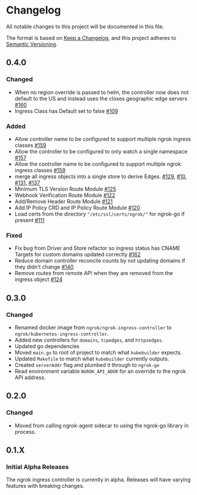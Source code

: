 # Changelog

All notable changes to this project will be documented in this file.

The format is based on [Keep a Changelog](https://keepachangelog.com/en/1.0.0/),
and this project adheres to [Semantic Versioning](https://semver.org/spec/v2.0.0.html).

## 0.4.0
### Changed
- When no region override is passed to helm, the controller now does not default to the US and instead uses the closes geographic edge servers [#160](https://github.com/ngrok/kubernetes-ingress-controller/pull/160)
- Ingress Class has Default set to false [#109](https://github.com/ngrok/kubernetes-ingress-controller/pull/109)

### Added
- Allow controller name to be configured to support multiple ngrok ingress classes [#159](https://github.com/ngrok/kubernetes-ingress-controller/pull/159)
- Allow the controller to be configured to only watch a single namespace [#157](https://github.com/ngrok/kubernetes-ingress-controller/pull/157)
- Allow the controller name to be configured to support multiple ngrok ingress classes [#159](https://github.com/ngrok/kubernetes-ingress-controller/pull/159)
- merge all ingress objects into a single store to derive Edges. [#129](https://github.com/ngrok/kubernetes-ingress-controller/pull/129), [#10](https://github.com/ngrok/kubernetes-ingress-controller/pull/10), [#131](https://github.com/ngrok/kubernetes-ingress-controller/pull/131), [#137](https://github.com/ngrok/kubernetes-ingress-controller/pull/137)
- Minimum TLS Version Route Module [#125](https://github.com/ngrok/kubernetes-ingress-controller/pull/125)
- Webhook Verification Route Module [#122](https://github.com/ngrok/kubernetes-ingress-controller/pull/122)
- Add/Remove Header Route Module [#121](https://github.com/ngrok/kubernetes-ingress-controller/pull/121)
- Add IP Policy CRD and IP Policy Route Module [#120](https://github.com/ngrok/kubernetes-ingress-controller/pull/120)
- Load certs from the directory `"/etc/ssl/certs/ngrok/"` for ngrok-go if present [#111](https://github.com/ngrok/kubernetes-ingress-controller/pull/111)

### Fixed
- Fix bug from Driver and Store refactor so ingress status has CNAME Targets for custom domains updated correctly [#162](https://github.com/ngrok/kubernetes-ingress-controller/pull/162)
- Reduce domain controller reconcile counts by not updating domains if they didn't change  [#140](https://github.com/ngrok/kubernetes-ingress-controller/pull/140)
- Remove routes from remote API when they are removed from the ingress object [#124](https://github.com/ngrok/kubernetes-ingress-controller/pull/124)

## 0.3.0
### Changed
- Renamed docker image from `ngrok/ngrok-ingress-controller` to `ngrok/kubernetes-ingress-controller`.
- Added new controllers for `domains`, `tcpedges`, and `httpsedges`.
- Updated go dependencies
- Moved `main.go` to root of project to match what `kubebuilder` expects.
- Updated `Makefile` to match what `kubebuilder` currently outputs.
- Created `serverAddr` flag and plumbed it through to `ngrok-go`
- Read environment variable `NGROK_API_ADDR` for an override to the ngrok API address.

## 0.2.0
### Changed

- Moved from calling ngrok-agent sidecar to using the ngrok-go library in process.

## 0.1.X

### Initial Alpha Releases

The ngrok ingress controller is currently in alpha. Releases will have varying features with breaking changes.
